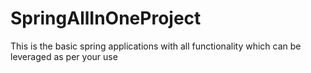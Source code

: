 # SpringAllInOneProject

This is the basic spring applications with all functionality which can be leveraged as per your use
